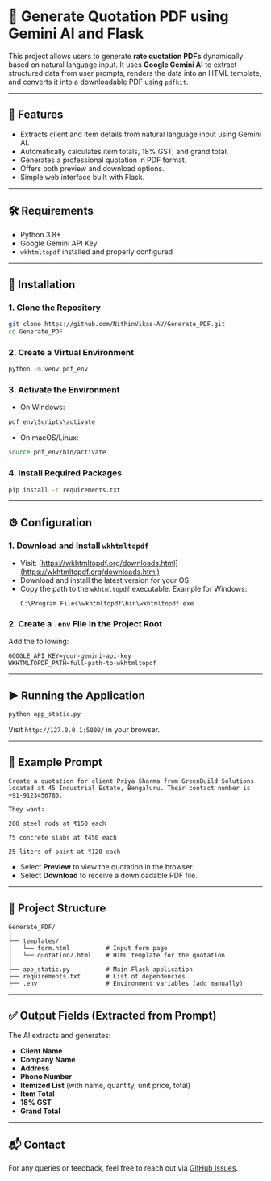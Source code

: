 
# 📄 Generate Quotation PDF using Gemini AI and Flask

This project allows users to generate **rate quotation PDFs** dynamically based on natural language input. It uses **Google Gemini AI** to extract structured data from user prompts, renders the data into an HTML template, and converts it into a downloadable PDF using `pdfkit`.

---

## 🚀 Features

- Extracts client and item details from natural language input using Gemini AI.
- Automatically calculates item totals, 18% GST, and grand total.
- Generates a professional quotation in PDF format.
- Offers both preview and download options.
- Simple web interface built with Flask.

---

## 🛠 Requirements

- Python 3.8+
- Google Gemini API Key
- `wkhtmltopdf` installed and properly configured

---

## 🔧 Installation

### 1. Clone the Repository
```bash
git clone https://github.com/NithinVikas-AV/Generate_PDF.git
cd Generate_PDF
```

### 2. Create a Virtual Environment
```bash
python -m venv pdf_env
```

### 3. Activate the Environment

- On Windows:
```bash
pdf_env\Scripts\activate
```

- On macOS/Linux:
```bash
source pdf_env/bin/activate
```

### 4. Install Required Packages
```bash
pip install -r requirements.txt
```

---

## ⚙️ Configuration

### 1. Download and Install `wkhtmltopdf`

- Visit: [https://wkhtmltopdf.org/downloads.html](https://wkhtmltopdf.org/downloads.html)
- Download and install the latest version for your OS.
- Copy the path to the `wkhtmltopdf` executable. Example for Windows:
  ```
  C:\Program Files\wkhtmltopdf\bin\wkhtmltopdf.exe
  ```

### 2. Create a `.env` File in the Project Root

Add the following:
```env
GOOGLE_API_KEY=your-gemini-api-key
WKHTMLTOPDF_PATH=full-path-to-wkhtmltopdf
```

---

## ▶️ Running the Application

```bash
python app_static.py
```

Visit `http://127.0.0.1:5000/` in your browser.

---

## 📝 Example Prompt

```text
Create a quotation for client Priya Sharma from GreenBuild Solutions located at 45 Industrial Estate, Bengaluru. Their contact number is +91-9123456780.

They want:

200 steel rods at ₹150 each

75 concrete slabs at ₹450 each

25 liters of paint at ₹120 each
```

- Select **Preview** to view the quotation in the browser.
- Select **Download** to receive a downloadable PDF file.

---

## 📂 Project Structure

```
Generate_PDF/
│
├── templates/
│   └── form.html          # Input form page
│   └── quotation2.html    # HTML template for the quotation
│
├── app_static.py          # Main Flask application
├── requirements.txt       # List of dependencies
├── .env                   # Environment variables (add manually)
```

---

## ✅ Output Fields (Extracted from Prompt)

The AI extracts and generates:

- **Client Name**
- **Company Name**
- **Address**
- **Phone Number**
- **Itemized List** (with name, quantity, unit price, total)
- **Item Total**
- **18% GST**
- **Grand Total**

---

## 📬 Contact

For any queries or feedback, feel free to reach out via [GitHub Issues](https://github.com/NithinVikas-AV/Generate_PDF/issues).
